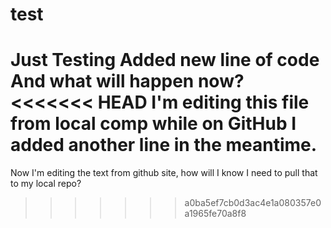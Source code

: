 # test
Just Testing
Added new line of code
And what will happen now?
<<<<<<< HEAD
I'm editing this file from local comp while on GitHub I added another line in the meantime.
=======
Now I'm editing the text from github site, how will I know I need to pull that to my local repo?
>>>>>>> a0ba5ef7cb0d3ac4e1a080357e0a1965fe70a8f8

